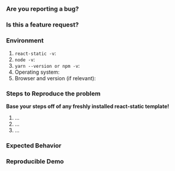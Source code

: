 <!--
ARE YOU LOOKING FOR HELP OR HAVE A QUESTION ABOUT IMPLEMENTATION?
If so, then STOP right there! We have a dedicated [Spectrum Community](https://spectrum.chat/react-static) where you can ask all the questions you want.

IF YOU OPEN AN ISSUE AS A QUESTION ABOUT IMPLEMENTATION, IT WILL BE CLOSED IMMEDIATELY AND YOU WILL BE DIRECTED TO JOIN THE [SPECTRUM COMMUNITY](https://spectrum.chat/react-static)
-->

### Are you reporting a bug?

<!--
If you answered "Yes":

  Provide as much information as you can to reproduce the issue.
  **If the issue is not reproducible, it can't be fixed!**

If you answere "No":

  Remove this section.
-->

### Is this a feature request?

<!--
If you answered "Yes":
  Describe why you need the feature, not what it will do.
  Implementation details will come later. Explain your use case
  as well as you can.

If you answered "No":

  Remove this section
-->

### Environment

1.  `react-static -v`:
2.  `node -v`:
3.  `yarn --version or npm -v`:
4.  Operating system:
5.  Browser and version (if relevant):

### Steps to Reproduce the problem

**Base your steps off of any freshly installed react-static template!**

1.  ...
2.  ...
3.  ...

### Expected Behavior

<!--
What would be the correct behavior?
-->

### Reproducible Demo

<!--
If possible paste a link to an example repo with instructions to reproduce the issue.
Remember, iff we cannot reproduce the issue quickly, it cannot be fixed quickly.
-->
